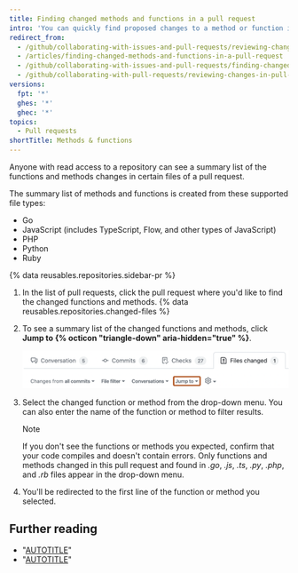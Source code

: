 ```yaml
---
title: Finding changed methods and functions in a pull request
intro: 'You can quickly find proposed changes to a method or function in a pull request in *.go*, *.js*, *.ts*, *.py*, *.php*, and *.rb* files.'
redirect_from:
  - /github/collaborating-with-issues-and-pull-requests/reviewing-changes-in-pull-requests/finding-changed-methods-and-functions-in-a-pull-request
  - /articles/finding-changed-methods-and-functions-in-a-pull-request
  - /github/collaborating-with-issues-and-pull-requests/finding-changed-methods-and-functions-in-a-pull-request
  - /github/collaborating-with-pull-requests/reviewing-changes-in-pull-requests/finding-changed-methods-and-functions-in-a-pull-request
versions:
  fpt: '*'
  ghes: '*'
  ghec: '*'
topics:
  - Pull requests
shortTitle: Methods & functions
---
```

Anyone with read access to a repository can see a summary list of the functions and methods changes in certain files of a pull request.

The summary list of methods and functions is created from these supported file types:
* Go
* JavaScript (includes TypeScript, Flow, and other types of JavaScript)
* PHP
* Python
* Ruby

{% data reusables.repositories.sidebar-pr %}
1. In the list of pull requests, click the pull request where you'd like to find the changed functions and methods.
{% data reusables.repositories.changed-files %}
1. To see a summary list of the changed functions and methods, click **Jump to {% octicon "triangle-down" aria-hidden="true" %}**.

   ![Screenshot of the "Files changed" tab for a pull request. The "Jump to" option is outlined in dark orange.](/assets/images/help/pull_requests/jump-to-menu.png)

1. Select the changed function or method from the drop-down menu. You can also enter the name of the function or method to filter results.

   > [!NOTE]
   > If you don't see the functions or methods you expected, confirm that your code compiles and doesn't contain errors. Only functions and methods changed in this pull request and found in _.go_, _.js_, _.ts_, _.py_, _.php_, and _.rb_ files appear in the drop-down menu.

1. You'll be redirected to the first line of the function or method you selected.

## Further reading

* "[AUTOTITLE](/pull-requests/collaborating-with-pull-requests/proposing-changes-to-your-work-with-pull-requests/about-comparing-branches-in-pull-requests)"
* "[AUTOTITLE](/pull-requests/collaborating-with-pull-requests/reviewing-changes-in-pull-requests/filtering-files-in-a-pull-request)"
